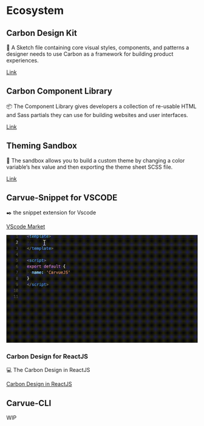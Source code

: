 # Ecosystem

## Carbon Design Kit

💎 A Sketch file containing core visual styles, components, and patterns a designer needs to use Carbon as a framework for building product experiences.

[Link](https://github.com/ibm/carbon-design-kit)

## Carbon Component Library

📦 The Component Library gives developers a collection of re-usable HTML and Sass partials they can use for building websites and user interfaces.

[Link](https://github.com/ibm/carbon-components)

## Theming Sandbox

🎨 The sandbox allows you to build a custom theme by changing a color variable’s hex value and then exporting the theme sheet SCSS file.

[Link](http://themes.carbondesignsystem.com/)


## Carvue-Snippet for VSCODE

✒️ the snippet extension for Vscode

[VScode Market](https://marketplace.visualstudio.com/items?itemName=CarvueJS.carvuejs)

![snippets](https://raw.githubusercontent.com/CarvueJS/carvue-vscode-extension/master/assets/carvueSnippet.gif)


### Carbon Design for ReactJS

💻 The Carbon Design in ReactJS

[Carbon Design in ReactJS](https://github.com/IBM/carbon-components-react)

## Carvue-CLI

WIP
